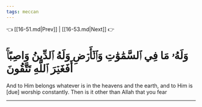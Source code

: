 ```yaml
---
tags: meccan
---
```


👈 [[16-51.md|Prev]] | [[16-53.md|Next]] 👉

# وَلَهُۥ مَا فِي ٱلسَّمَٰوَٰتِ وَٱلۡأَرۡضِ وَلَهُ ٱلدِّينُ وَاصِبًاۚ أَفَغَيۡرَ ٱللَّهِ تَتَّقُونَ

And to Him belongs whatever is in the heavens and the earth, and to Him is [due] worship constantly. Then is it other than Allah that you fear

---

